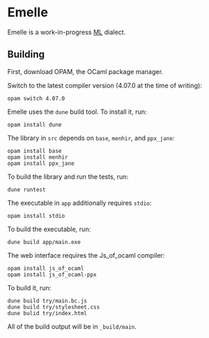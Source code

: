# Emelle

Emelle is a work-in-progress
[ML](https://en.wikipedia.org/wiki/ML_(programming_language)) dialect.

## Building

First, download OPAM, the OCaml package manager.

Switch to the latest compiler version (4.07.0 at the time of writing):

    opam switch 4.07.0

Emelle uses the `dune` build tool. To install it, run:

    opam install dune

The library in `src` depends on `base`, `menhir`, and `ppx_jane`:

    opam install base
    opam install menhir
    opam install ppx_jane

To build the library and run the tests, run:

    dune runtest

The executable in `app` additionally requires `stdio`:

    opam install stdio

To build the executable, run:

    dune build app/main.exe

The web interface requires the Js_of_ocaml compiler:

    opam install js_of_ocaml
    opam install js_of_ocaml-ppx

To build it, run:

    dune build try/main.bc.js
    dune build try/stylesheet.css
    dune bulid try/index.html

All of the build output will be in `_build/main`.
